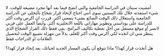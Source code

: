 أمضيت سنتان في الدراسة الجامعية والتي اتضح فيما بعد أنها مجرد مضيعة للوقت. لا
شيء استفدته خلال تلك السنتين سوى أنني احتاج لإتخاذ قرار شجاع بالتخلي عن الدراسة
الجامعية واستغلال ذلك الوقت الضائع بشيء ينفعني أكثر. قررت ان أكرس وقت أكثر
للدراسة على يوداستي وتطوير مهاراتي باللغة الانجليزية أكثر.
وأيضاً العمل على فريي لانسر أو موقع مستقل من أجل تغطية تكاليف البرامج. بقي فقط
ذلك القرار الشجاع الذي ينتظر مني ان اتخذه لكي أكرس وقت أكثر للعلم، بدلاً من
مهزلة تضييع الوقت لتحصيل العلامات او الدراجات فقط.

هل أتخذت قرار كهذا؟ ماذا تتوقع أن يكون المسار الجديد لحياتك، بعد إتخاذ قرار
كهذا؟
